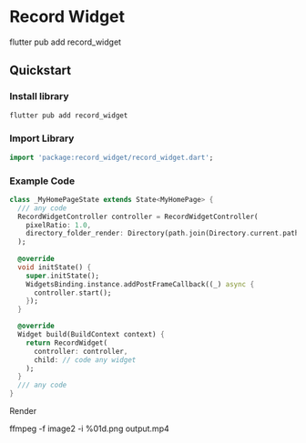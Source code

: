 # Record Widget


flutter pub add record_widget

## Quickstart

### Install library

```bash
flutter pub add record_widget
```

### Import Library
```dart
import 'package:record_widget/record_widget.dart';
```


### Example Code

```dart
class _MyHomePageState extends State<MyHomePage> {
  /// any code
  RecordWidgetController controller = RecordWidgetController(
    pixelRatio: 1.0,
    directory_folder_render: Directory(path.join(Directory.current.path, "result")),
  );
 
  @override
  void initState() {
    super.initState();
    WidgetsBinding.instance.addPostFrameCallback((_) async {
      controller.start();
    });
  }

  @override
  Widget build(BuildContext context) {
    return RecordWidget(
      controller: controller,
      child: // code any widget
    );
  }
  /// any code
}
```


Render

ffmpeg -f image2 -i %01d.png output.mp4